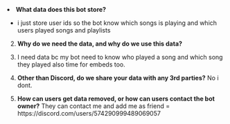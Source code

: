 
<li><strong>What data does this bot store?</strong></li>
</ol>
<ul>
<li>i just store user ids so the bot know which songs is playing and which users played songs and playlists</li>
</ul>
<ol start="2">
<li>
<p><strong>Why do we need the data, and why do we use this data?</strong></p></strong>
<li>I need data bc my bot need to know who played a song and which song they played also time for embeds too.</li>
</li>
<li>
<p><strong>Other than Discord, do we share your data with any 3rd parties?</strong>
No i dont.</p>
</li>
<li>
<p><strong>How can users get data removed, or how can users contact the bot owner?</strong>
They can contact me and add me as friend = https://discord.com/users/574290999489069057</p>
</li>
</ol>
</article>
  </div>
